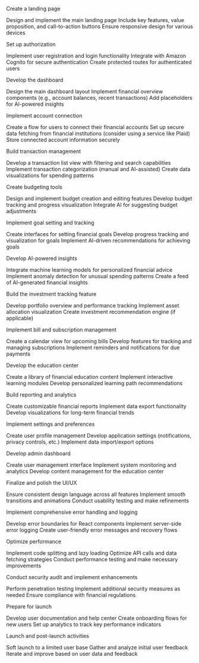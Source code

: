 Create a landing page

Design and implement the main landing page
Include key features, value proposition, and call-to-action buttons
Ensure responsive design for various devices


Set up authorization

Implement user registration and login functionality
Integrate with Amazon Cognito for secure authentication
Create protected routes for authenticated users


Develop the dashboard

Design the main dashboard layout
Implement financial overview components (e.g., account balances, recent transactions)
Add placeholders for AI-powered insights


Implement account connection

Create a flow for users to connect their financial accounts
Set up secure data fetching from financial institutions (consider using a service like Plaid)
Store connected account information securely


Build transaction management

Develop a transaction list view with filtering and search capabilities
Implement transaction categorization (manual and AI-assisted)
Create data visualizations for spending patterns


Create budgeting tools

Design and implement budget creation and editing features
Develop budget tracking and progress visualization
Integrate AI for suggesting budget adjustments


Implement goal setting and tracking

Create interfaces for setting financial goals
Develop progress tracking and visualization for goals
Implement AI-driven recommendations for achieving goals


Develop AI-powered insights

Integrate machine learning models for personalized financial advice
Implement anomaly detection for unusual spending patterns
Create a feed of AI-generated financial insights


Build the investment tracking feature

Develop portfolio overview and performance tracking
Implement asset allocation visualization
Create investment recommendation engine (if applicable)


Implement bill and subscription management

Create a calendar view for upcoming bills
Develop features for tracking and managing subscriptions
Implement reminders and notifications for due payments


Develop the education center

Create a library of financial education content
Implement interactive learning modules
Develop personalized learning path recommendations


Build reporting and analytics

Create customizable financial reports
Implement data export functionality
Develop visualizations for long-term financial trends


Implement settings and preferences

Create user profile management
Develop application settings (notifications, privacy controls, etc.)
Implement data import/export options


Develop admin dashboard

Create user management interface
Implement system monitoring and analytics
Develop content management for the education center


Finalize and polish the UI/UX

Ensure consistent design language across all features
Implement smooth transitions and animations
Conduct usability testing and make refinements


Implement comprehensive error handling and logging

Develop error boundaries for React components
Implement server-side error logging
Create user-friendly error messages and recovery flows


Optimize performance

Implement code splitting and lazy loading
Optimize API calls and data fetching strategies
Conduct performance testing and make necessary improvements


Conduct security audit and implement enhancements

Perform penetration testing
Implement additional security measures as needed
Ensure compliance with financial regulations


Prepare for launch

Develop user documentation and help center
Create onboarding flows for new users
Set up analytics to track key performance indicators


Launch and post-launch activities

Soft launch to a limited user base
Gather and analyze initial user feedback
Iterate and improve based on user data and feedback